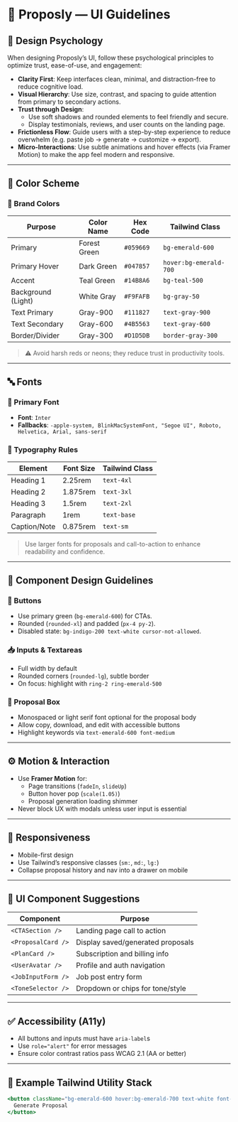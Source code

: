 # 🎨 Proposly — UI Guidelines

## 🧠 Design Psychology

When designing Proposly’s UI, follow these psychological principles to optimize trust, ease-of-use, and engagement:

- **Clarity First**: Keep interfaces clean, minimal, and distraction-free to reduce cognitive load.
- **Visual Hierarchy**: Use size, contrast, and spacing to guide attention from primary to secondary actions.
- **Trust through Design**:
  - Use soft shadows and rounded elements to feel friendly and secure.
  - Display testimonials, reviews, and user counts on the landing page.
- **Frictionless Flow**: Guide users with a step-by-step experience to reduce overwhelm (e.g. paste job → generate → customize → export).
- **Micro-Interactions**: Use subtle animations and hover effects (via Framer Motion) to make the app feel modern and responsive.

---

## 🌈 Color Scheme

### 🎨 Brand Colors
| Purpose            | Color Name      | Hex Code     | Tailwind Class |
|--------------------|------------------|--------------|----------------|
| Primary            | Forest Green     | `#059669`    | `bg-emerald-600` |
| Primary Hover      | Dark Green       | `#047857`    | `hover:bg-emerald-700` |
| Accent             | Teal Green       | `#14B8A6`    | `bg-teal-500`     |
| Background (Light) | White Gray       | `#F9FAFB`    | `bg-gray-50`     |
| Text Primary       | Gray-900         | `#111827`    | `text-gray-900` |
| Text Secondary     | Gray-600         | `#4B5563`    | `text-gray-600` |
| Border/Divider     | Gray-300         | `#D1D5DB`    | `border-gray-300` |

> ⚠️ Avoid harsh reds or neons; they reduce trust in productivity tools.

---

## 🔤 Fonts

### 🌟 Primary Font
- **Font**: `Inter`
- **Fallbacks**: `-apple-system, BlinkMacSystemFont, "Segoe UI", Roboto, Helvetica, Arial, sans-serif`

### 📐 Typography Rules
| Element       | Font Size     | Tailwind Class |
|---------------|---------------|----------------|
| Heading 1     | 2.25rem       | `text-4xl`     |
| Heading 2     | 1.875rem      | `text-3xl`     |
| Heading 3     | 1.5rem        | `text-2xl`     |
| Paragraph     | 1rem          | `text-base`    |
| Caption/Note  | 0.875rem      | `text-sm`      |

> Use larger fonts for proposals and call-to-action to enhance readability and confidence.

---

## 📐 Component Design Guidelines

### 🔘 Buttons
- Use primary green (`bg-emerald-600`) for CTAs.
- Rounded (`rounded-xl`) and padded (`px-4 py-2`).
- Disabled state: `bg-indigo-200 text-white cursor-not-allowed`.

### 📥 Inputs & Textareas
- Full width by default
- Rounded corners (`rounded-lg`), subtle border
- On focus: highlight with `ring-2 ring-emerald-500`

### 💬 Proposal Box
- Monospaced or light serif font optional for the proposal body
- Allow copy, download, and edit with accessible buttons
- Highlight keywords via `text-emerald-600 font-medium`

---

## ⚙️ Motion & Interaction

- Use **Framer Motion** for:
  - Page transitions (`fadeIn`, `slideUp`)
  - Button hover pop (`scale(1.05)`)
  - Proposal generation loading shimmer
- Never block UX with modals unless user input is essential

---

## 📱 Responsiveness

- Mobile-first design
- Use Tailwind’s responsive classes (`sm:`, `md:`, `lg:`)
- Collapse proposal history and nav into a drawer on mobile

---

## 🧩 UI Component Suggestions

| Component         | Purpose                             |
|------------------|--------------------------------------|
| `<CTASection />`  | Landing page call to action         |
| `<ProposalCard />`| Display saved/generated proposals   |
| `<PlanCard />`    | Subscription and billing info       |
| `<UserAvatar />`  | Profile and auth navigation         |
| `<JobInputForm />`| Job post entry form                 |
| `<ToneSelector />`| Dropdown or chips for tone/style    |

---

## ✅ Accessibility (A11y)

- All buttons and inputs must have `aria-label`s
- Use `role="alert"` for error messages
- Ensure color contrast ratios pass WCAG 2.1 (AA or better)

---

## 📄 Example Tailwind Utility Stack

```jsx
<button className="bg-emerald-600 hover:bg-emerald-700 text-white font-semibold px-4 py-2 rounded-xl shadow-sm transition-all duration-200">
  Generate Proposal
</button>
